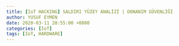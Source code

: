 ```yaml
---
title: [IoT HACKING] SALDIRI YÜZEY ANALİZİ | DONANIM GÜVENLİĞİ
author: YUSUF EYMEN
date: 2020-03-11 20:55:00 +0800
categories: [IoT]
tags: [IoT, HARDWARE]
---
```

